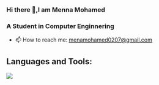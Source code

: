 ### Hi there 👋,I am Menna Mohamed
### A Student in Computer Enginnering 
- 📫 How to reach me: menamohamed0207@gmail.com
## Languages and Tools:
<img src="https://img.shields.io/badge/Arduino-Uno-blue?logo=arduino&logoColor=white">





<!--
**mennamohamed0207/mennamohamed0207** is a ✨ _special_ ✨ repository because its `README.md` (this file) appears on your GitHub profile.

Here are some ideas to get you started:

- 🔭 I’m currently working on ...
- 🌱 I’m currently learning ...
- 👯 I’m looking to collaborate on ...
- 🤔 I’m looking for help with ...
- 💬 Ask me about ...
- 📫 How to reach me: ...
- 😄 Pronouns: ...
- ⚡ Fun fact: ...
-->
